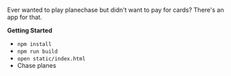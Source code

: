 Ever wanted to play planechase but didn't want to pay for cards? There's an app for that.

**Getting Started**
- `npm install`
- `npm run build`
- `open static/index.html`
- Chase planes

